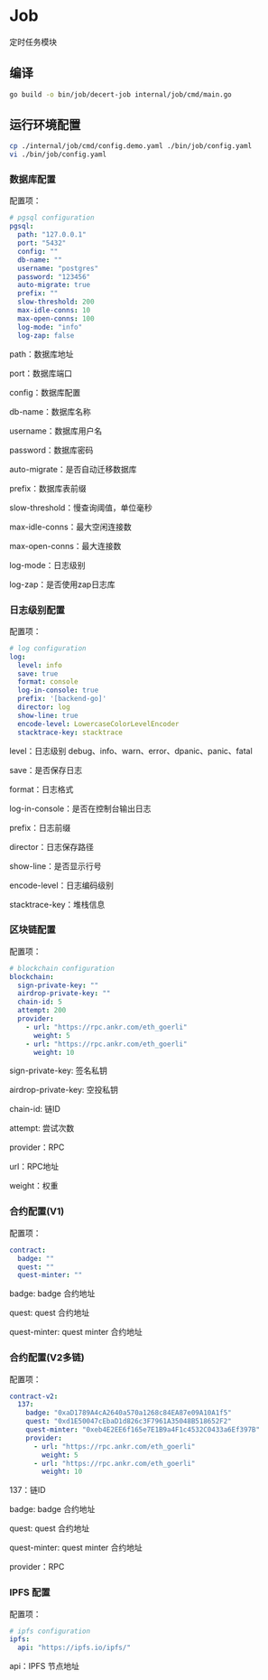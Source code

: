# Job

定时任务模块

## 编译

```bash
go build -o bin/job/decert-job internal/job/cmd/main.go
```

## 运行环境配置

```bash
cp ./internal/job/cmd/config.demo.yaml ./bin/job/config.yaml
vi ./bin/job/config.yaml
```

### 数据库配置

配置项：
```yaml
# pgsql configuration
pgsql:
  path: "127.0.0.1"
  port: "5432"
  config: ""
  db-name: ""
  username: "postgres"
  password: "123456"
  auto-migrate: true
  prefix: ""
  slow-threshold: 200
  max-idle-conns: 10
  max-open-conns: 100
  log-mode: "info"
  log-zap: false
```

path：数据库地址

port：数据库端口

config：数据库配置

db-name：数据库名称

username：数据库用户名

password：数据库密码

auto-migrate：是否自动迁移数据库

prefix：数据库表前缀

slow-threshold：慢查询阈值，单位毫秒

max-idle-conns：最大空闲连接数

max-open-conns：最大连接数

log-mode：日志级别

log-zap：是否使用zap日志库

### 日志级别配置

配置项：
```yaml
# log configuration
log:
  level: info
  save: true
  format: console
  log-in-console: true
  prefix: '[backend-go]'
  director: log
  show-line: true
  encode-level: LowercaseColorLevelEncoder
  stacktrace-key: stacktrace
```

level：日志级别 debug、info、warn、error、dpanic、panic、fatal

save：是否保存日志

format：日志格式

log-in-console：是否在控制台输出日志

prefix：日志前缀

director：日志保存路径

show-line：是否显示行号

encode-level：日志编码级别

stacktrace-key：堆栈信息


### 区块链配置

配置项：
```yaml
# blockchain configuration
blockchain:
  sign-private-key: ""
  airdrop-private-key: ""
  chain-id: 5
  attempt: 200
  provider:
    - url: "https://rpc.ankr.com/eth_goerli"
      weight: 5
    - url: "https://rpc.ankr.com/eth_goerli"
      weight: 10
```

sign-private-key: 签名私钥

airdrop-private-key: 空投私钥

chain-id: 链ID

attempt: 尝试次数

provider：RPC

url：RPC地址

weight：权重

### 合约配置(V1)

配置项：
```yaml
contract:
  badge: ""
  quest: ""
  quest-minter: ""
```

badge: badge 合约地址

quest: quest 合约地址

quest-minter: quest minter 合约地址

### 合约配置(V2多链)

配置项：
```yaml
contract-v2:
  137:
    badge: "0xaD1789A4cA2640a570a1268c84EA87e09A10A1f5"
    quest: "0xd1E50047cEbaD1d826c3F7961A35048B518652F2"
    quest-minter: "0xeb4E2EE6f165e7E1B9a4F1c4532C0433a6Ef397B"
    provider:
      - url: "https://rpc.ankr.com/eth_goerli"
        weight: 5
      - url: "https://rpc.ankr.com/eth_goerli"
        weight: 10
```

137：链ID

badge: badge 合约地址

quest: quest 合约地址

quest-minter: quest minter 合约地址

provider：RPC

### IPFS 配置

配置项：
```yaml
# ipfs configuration
ipfs:
  api: "https://ipfs.io/ipfs/"
```

api：IPFS 节点地址